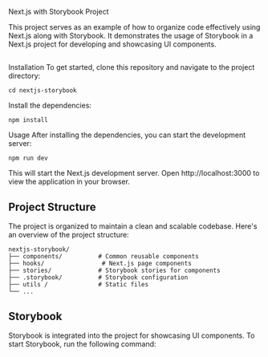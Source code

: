 Next.js with Storybook Project


This project serves as an example of how to organize code effectively using Next.js along with Storybook. It demonstrates the usage of Storybook in a Next.js project for developing and showcasing UI components.

## 
Installation
To get started, clone this repository and navigate to the project directory:

```git clone <repository-url>
cd nextjs-storybook
```

Install the dependencies:

```
npm install
```
Usage
After installing the dependencies, you can start the development server:

```
npm run dev
```
This will start the Next.js development server. Open http://localhost:3000 to view the application in your browser.



## Project Structure
The project is organized to maintain a clean and scalable codebase. Here's an overview of the project structure:
```
nextjs-storybook/
├── components/          # Common reusable components
├── hooks/                # Next.js page components
├── stories/             # Storybook stories for components
├── .storybook/          # Storybook configuration
├── utils /              # Static files
└── ...
```

## Storybook
Storybook is integrated into the project for showcasing UI components. To start Storybook, run the following command:

